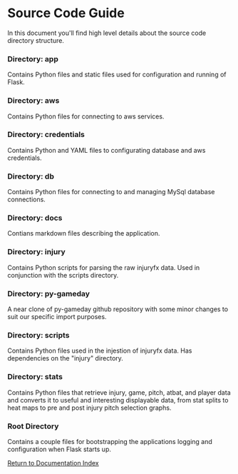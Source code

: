 # Source Code Guide

In this document you'll find high level details about the source code directory structure.

### Directory: app
Contains Python files and static files used for configuration and running of Flask.

### Directory: aws
Contains Python files for connecting to aws services. 

### Directory: credentials
Contains Python and YAML files to configurating database and aws credentials.

### Directory: db
Contains Python files for connecting to and managing MySql database connections.

### Directory: docs
Contians markdown files describing the application.

### Directory: injury
Contains Python scripts for parsing the raw injuryfx data. Used in conjunction with the scripts directory.

### Directory: py-gameday
A near clone of py-gameday github repository with some minor changes to suit our specific import purposes.

### Directory: scripts
Contains Python files used in the injestion of injuryfx data. Has dependencies on the "injury" directory.

### Directory: stats
Contains Python files that retrieve injury, game, pitch, atbat, and player data and converts it to useful and interesting displayable data, from stat splits to heat maps to pre and post injury pitch selection graphs. 

### Root Directory
Contains a couple files for bootstrapping the applications logging and configuration when Flask starts up.

[Return to Documentation Index](index.md)
